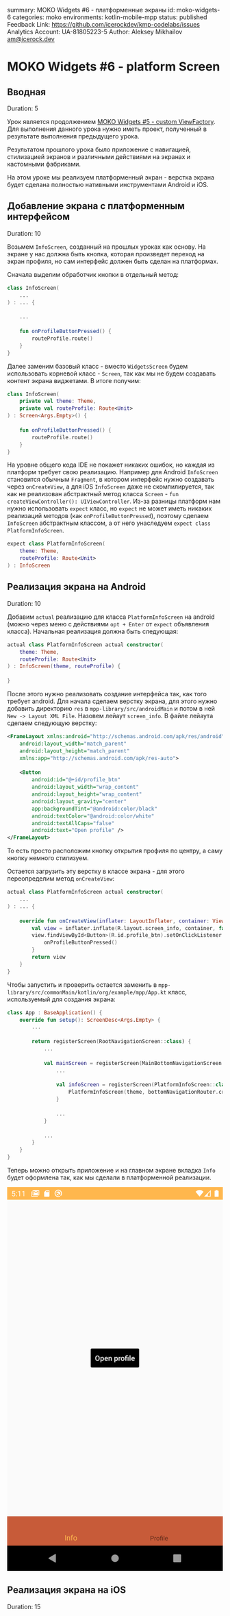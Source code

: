 summary: MOKO Widgets #6 - платформенные экраны
id: moko-widgets-6
categories: moko
environments: kotlin-mobile-mpp
status: published
Feedback Link: https://github.com/icerockdev/kmp-codelabs/issues
Analytics Account: UA-81805223-5
Author: Aleksey Mikhailov <am@icerock.dev>

# MOKO Widgets #6 - platform Screen
## Вводная
Duration: 5

Урок является продолжением [MOKO Widgets #5 - custom ViewFactory](https://codelabs.kmp.icerock.dev/codelabs/moko-widgets-5/). Для выполнения данного урока нужно иметь проект, полученный в результате выполнения предыдущего урока.

Результатом прошлого урока было приложение с навигацией, стилизацией экранов и различными действиями на экранах и кастомными фабриками.

На этом уроке мы реализуем платформенный экран - верстка экрана будет сделана полностью нативными инструментами Android и iOS.

## Добавление экрана с платформенным интерфейсом
Duration: 10

Возьмем `InfoScreen`, созданный на прошлых уроках как основу. На экране у нас должна быть кнопка, которая произведет переход на экран профиля, но сам интерфейс должен быть сделан на платформах.

Сначала выделим обработчик кнопки в отдельный метод:
```kotlin
class InfoScreen(
    ...
) : ... {

    ...

    fun onProfileButtonPressed() {
        routeProfile.route()
    }
}
```

Далее заменим базовый класс - вместо `WidgetsScreen` будем использовать корневой класс - `Screen`, так как мы не будем создавать контент экрана виджетами. В итоге получим:
```kotlin
class InfoScreen(
    private val theme: Theme,
    private val routeProfile: Route<Unit>
) : Screen<Args.Empty>() {

    fun onProfileButtonPressed() {
        routeProfile.route()
    }
}
```

На уровне общего кода IDE не покажет никаких ошибок, но каждая из платформ требует свою реализацию.
Например для Android `InfoScreen` становится обычным `Fragment`, в котором интерфейс нужно создавать через `onCreateView`, а для iOS `InfoScreen` даже не скомпилируется, так как не реализован абстрактный метод класса `Screen` - `fun createViewController(): UIViewController`. Из-за разницы платформ нам нужно использовать `expect` класс, но `expect` не может иметь никаких реализаций методов (как `onProfileButtonPressed`), поэтому сделаем `InfoScreen` абстрактным классом, а от него унаследуем `expect class PlatformInfoScreen`.
```kotlin
expect class PlatformInfoScreen(
    theme: Theme,
    routeProfile: Route<Unit>
) : InfoScreen
```

## Реализация экрана на Android
Duration: 10

Добавим `actual` реализацию для класса `PlatformInfoScreen` на android (можно через меню с действиями `opt + Enter` от `expect` объявления класса).
Начальная реализация должна быть следующая:
```kotlin
actual class PlatformInfoScreen actual constructor(
    theme: Theme,
    routeProfile: Route<Unit>
) : InfoScreen(theme, routeProfile) {
    
}
```

После этого нужно реализовать создание интерфейса так, как того требует android. Для начала сделаем верстку экрана, для этого нужно добавить директорию `res` в `mpp-library/src/androidMain` и потом в ней `New -> Layout XML File`. Назовем лейаут `screen_info`.
В файле лейаута сделаем следующую верстку:
```xml
<FrameLayout xmlns:android="http://schemas.android.com/apk/res/android"
    android:layout_width="match_parent"
    android:layout_height="match_parent"
    xmlns:app="http://schemas.android.com/apk/res-auto">

    <Button
        android:id="@+id/profile_btn"
        android:layout_width="wrap_content"
        android:layout_height="wrap_content"
        android:layout_gravity="center"
        app:backgroundTint="@android:color/black"
        android:textColor="@android:color/white"
        android:textAllCaps="false"
        android:text="Open profile" />
</FrameLayout>
```
То есть просто расположим кнопку открытия профиля по центру, а саму кнопку немного стилизуем.

Остается загрузить эту верстку в классе экрана - для этого переопределим метод `onCreateView`:
```kotlin
actual class PlatformInfoScreen actual constructor(
    ...
) : ... {

    override fun onCreateView(inflater: LayoutInflater, container: ViewGroup?, savedInstanceState: Bundle?): View? {
        val view = inflater.inflate(R.layout.screen_info, container, false)
        view.findViewById<Button>(R.id.profile_btn).setOnClickListener {
            onProfileButtonPressed()
        }
        return view
    }
}
```

Чтобы запустить и проверить остается заменить в `mpp-library/src/commonMain/kotlin/org/example/mpp/App.kt` класс, используемый для создания экрана:
```kotlin
class App : BaseApplication() {
    override fun setup(): ScreenDesc<Args.Empty> {
        ...

        return registerScreen(RootNavigationScreen::class) {
            ...

            val mainScreen = registerScreen(MainBottomNavigationScreen::class) {
                ...

                val infoScreen = registerScreen(PlatformInfoScreen::class) {
                    PlatformInfoScreen(theme, bottomNavigationRouter.createChangeTabRoute(2))
                }

                ...
            }

            ...
        }
    }
}
```

Теперь можно открыть приложение и на главном экране вкладка `Info` будет оформлена так, как мы сделали в платформенной реализации.

![android-app](assets/moko-widgets-6-android-info.png)

## Реализация экрана на iOS
Duration: 15


